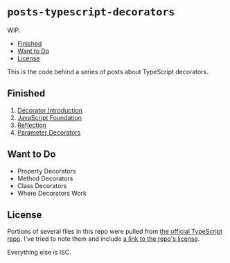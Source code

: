 # `posts-typescript-decorators`

WIP.

<!-- MarkdownTOC -->

- [Finished](#finished)
- [Want to Do](#wanttodo)
- [License](#license)

<!-- /MarkdownTOC -->
This is the code behind a series of posts about TypeScript decorators.

## Finished

1. [Decorator Introduction](https://blog.wizardsoftheweb.pro/typescript-decorators-introduction)
2. [JavaScript Foundation](https://blog.wizardsoftheweb.pro/typescript-decorators-javascript-foundation)
3. [Reflection](https://blog.wizardsoftheweb.pro/typescript-decorators-reflection)
4. [Parameter Decorators](https://blog.wizardsoftheweb.pro/typescript-decorators-parameter-decorators)

## Want to Do

* Property Decorators
* Method Decorators
* Class Decorators
* Where Decorators Work

## License

Portions of several files in this repo were pulled from [the official TypeScript repo](https://github.com/Microsoft/TypeScript). I've tried to note them and include [a link to the repo's license](https://github.com/Microsoft/TypeScript/blob/master/LICENSE.txt).

Everything else is ISC.
